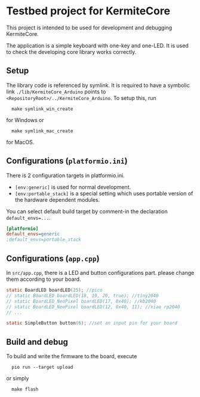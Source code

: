 # Testbed project for KermiteCore

This project is intended to be used for development and debugging KermiteCore.

The application is a simple keyboard with one-key and one-LED. It is used to check the developing core library works correctly.


## Setup

The library code is referenced by symlink. It is required to have a symbolic link `./lib/KermiteCore_Arduino` points to `<RepositoryRoot>/../KermiteCore_Arduino`.
To setup this, run
```
  make symlink_win_create
```
for Windows or
```
  make symlink_mac_create
```
for MacOS.


## Configurations (`platformio.ini`)

There is 2 configuration targets in platformio.ini.
- `[env:generic]` is used for normal development.
- `[env:portable_stack]` is a special setting which uses portable version of the hardware dependent modules.

You can select default build target by comment-in the declaration `default_envs=...`.
```ini
[platformio]
default_envs=generic
;default_envs=portable_stack
```

## Configurations (`app.cpp`)

In `src/app.cpp`, there is a LED and button configurations part. please change them according to your board.

```c
static BoardLED boardLED(25); //pico
// static BoardLED boardLED(18, 19, 20, true); //tiny2040
// static BoardLED_NeoPixel boardLED(17, 0x40); //kb2040
// static BoardLED_NeoPixel boardLED(12, 0x40, 11); //xiao rp2040
// ...

static SimpleButton button(6); //set an input pin for your board
```

## Build and debug

To build and write the firmware to the board, execute
```
  pio run --target upload
``` 
  or simply 
```
  make flash
```

